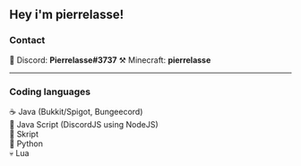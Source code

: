 ## Hey i'm pierrelasse!

### Contact <br />
💎 Discord: **Pierrelasse#3737**
⚒️ Minecraft: **pierrelasse**

<hr>

### Coding languages <br />
☕️ Java (Bukkit/Spigot, Bungeecord) <br />
📒 Java Script (DiscordJS using NodeJS) <br />
📃 Skript <br />
🐍 Python <br />
💀 Lua <br />
